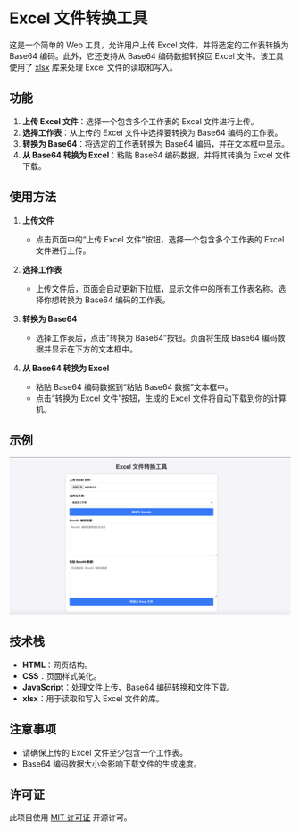 # Excel 文件转换工具

这是一个简单的 Web 工具，允许用户上传 Excel 文件，并将选定的工作表转换为 Base64 编码。此外，它还支持从 Base64 编码数据转换回 Excel 文件。该工具使用了 [xlsx](https://cdnjs.com/libraries/xlsx) 库来处理 Excel 文件的读取和写入。

## 功能

1. **上传 Excel 文件**：选择一个包含多个工作表的 Excel 文件进行上传。
2. **选择工作表**：从上传的 Excel 文件中选择要转换为 Base64 编码的工作表。
3. **转换为 Base64**：将选定的工作表转换为 Base64 编码，并在文本框中显示。
4. **从 Base64 转换为 Excel**：粘贴 Base64 编码数据，并将其转换为 Excel 文件下载。

## 使用方法

1. **上传文件**
   - 点击页面中的“上传 Excel 文件”按钮，选择一个包含多个工作表的 Excel 文件进行上传。

2. **选择工作表**
   - 上传文件后，页面会自动更新下拉框，显示文件中的所有工作表名称。选择你想转换为 Base64 编码的工作表。

3. **转换为 Base64**
   - 选择工作表后，点击“转换为 Base64”按钮。页面将生成 Base64 编码数据并显示在下方的文本框中。

4. **从 Base64 转换为 Excel**
   - 粘贴 Base64 编码数据到“粘贴 Base64 数据”文本框中。
   - 点击“转换为 Excel 文件”按钮，生成的 Excel 文件将自动下载到你的计算机。

## 示例

![示例](./example_screenshot.png)

## 技术栈

- **HTML**：网页结构。
- **CSS**：页面样式美化。
- **JavaScript**：处理文件上传、Base64 编码转换和文件下载。
- **xlsx**：用于读取和写入 Excel 文件的库。

## 注意事项

- 请确保上传的 Excel 文件至少包含一个工作表。
- Base64 编码数据大小会影响下载文件的生成速度。

## 许可证

此项目使用 [MIT 许可证](LICENSE) 开源许可。

